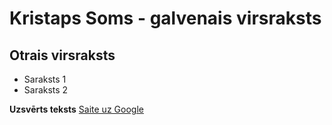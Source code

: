 # Kristaps Soms - galvenais virsraksts
## Otrais virsraksts
- Saraksts 1
- Saraksts 2

**Uzsvērts teksts**
[Saite uz Google](https://www.google.com)
